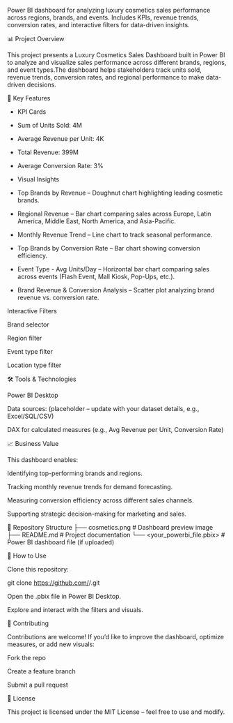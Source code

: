 Power BI dashboard for analyzing luxury cosmetics sales performance across regions, brands, and events. Includes KPIs, revenue trends, conversion rates, and interactive filters for data-driven insights.

📊 Project Overview  

This project presents a Luxury Cosmetics Sales Dashboard built in Power BI to analyze and visualize sales performance across different brands, regions, and event types.The dashboard helps stakeholders track units sold, revenue trends, conversion rates, and regional performance to make data-driven decisions.  

🚀 Key Features

 - KPI Cards  

  - Sum of Units Sold: 4M  
  - Average Revenue per Unit: 4K  
  - Total Revenue: 399M  
  - Average Conversion Rate: 3%    

 - Visual Insights  

  - Top Brands by Revenue – Doughnut chart highlighting leading cosmetic brands.  
  - Regional Revenue – Bar chart comparing sales across Europe, Latin America, Middle East, North America, and Asia-Pacific.  
  - Monthly Revenue Trend – Line chart to track seasonal performance.  
  - Top Brands by Conversion Rate – Bar chart showing conversion efficiency.  
  - Event Type - Avg Units/Day – Horizontal bar chart comparing sales across events (Flash Event, Mall Kiosk, Pop-Ups, etc.).  
  - Brand Revenue & Conversion Analysis – Scatter plot analyzing brand revenue vs. conversion rate.  

Interactive Filters

Brand selector

Region filter

Event type filter

Location type filter

🛠️ Tools & Technologies

Power BI Desktop

Data sources: (placeholder – update with your dataset details, e.g., Excel/SQL/CSV)

DAX for calculated measures (e.g., Avg Revenue per Unit, Conversion Rate)

📈 Business Value

This dashboard enables:

Identifying top-performing brands and regions.

Tracking monthly revenue trends for demand forecasting.

Measuring conversion efficiency across different sales channels.

Supporting strategic decision-making for marketing and sales.

📂 Repository Structure
├── cosmetics.png        # Dashboard preview image
├── README.md            # Project documentation
└── <your_powerbi_file.pbix>  # Power BI dashboard file (if uploaded)

📌 How to Use

Clone this repository:

git clone https://github.com/<your-username>/<repo-name>.git


Open the .pbix file in Power BI Desktop.

Explore and interact with the filters and visuals.

🤝 Contributing

Contributions are welcome! If you’d like to improve the dashboard, optimize measures, or add new visuals:

Fork the repo

Create a feature branch

Submit a pull request

📜 License

This project is licensed under the MIT License – feel free to use and modify.
